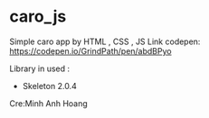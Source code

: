 # caro_js
Simple caro app by HTML , CSS , JS 
Link codepen: https://codepen.io/GrindPath/pen/abdBPyo

Library in used :
- Skeleton 2.0.4

Cre:Minh Anh Hoang
